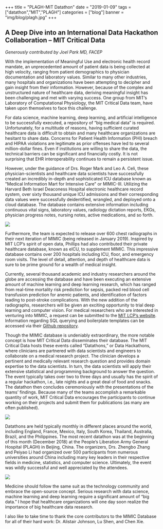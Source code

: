 +++
title = "PLAGH-MIT Datathon"
date = "2019-01-09"
tags = ["datathon","MIT","PLAGH"]
categories = ["blog"]
banner = "img/blog/plagh.jpg"
+++

## A Deep Dive into an International Data Hackathon Collaboration – MIT Critical Data

_Generously contributed by Joel Park MD, FACEP_

With the implementation of Meaningful Use and electronic health record mandate, an unprecedented amount of patient data is being collected at high velocity, ranging from patient demographics to physician documentation and laboratory values. Similar to many other industries, many hospitals and organizations have been attempting to decipher and gain insight from their information. However, because of the complex and unstructured nature of healthcare data, deriving meaningful insight has been challenging and met with varying success. One group from MIT’s Laboratory of Computational Physiology, the MIT Critical Data team, have taken upon themselves to face this challenge.

For data science, machine learning, deep learning, and artificial intelligence to be successfully executed, a repository of “big medical data” is required. Unfortunately, for a multitude of reasons, having sufficient curated healthcare data is difficult to obtain and many healthcare organizations are hesitant to share data. Concerns for Patient Health Information (PHI) breach and HIPAA violations are legitimate as prior offenses have led to several million-dollar fines. Even if institutions are willing to share the data, the technical barriers can be significant and financially costly. It is not surprising that EHR interoperability continues to remain a persistent issue.

However, under the guidance of Drs. Roger Mark and Leo A. Celi, these physician-scientists and healthcare data scientists have successfully created an incredibly in-depth and sophisticated ICU database known as "Medical Information Mart for Intensive Care" or MIMIC-III. Utilizing the Harvard Beth Israel Deaconess Hospital electronic healthcare record system, over sixty thousand unique ICU admissions and their corresponding data values were successfully deidentified, wrangled, and deployed onto a cloud database. The database contains extensive information including continuous vital signs, laboratory values, radiology dictation reports, EKGs, physician progress notes, nursing notes, active medications, and so forth.

![](img/blog/joel-pic1.jpg)

Furthermore, the team is expected to release over 600 chest radiographs in their next iteration of MIMIC (being released in January 2019). Inspired by MIT LCP’s spirit of open data, Phillips had also contributed their private healthcare database, known as eICU, to supplement MIMIC. This impressive database contains over 200 hospitals including ICU, floor, and emergency room visits. The level of detail, attention, and depth of healthcare data is sure to be prime ground for a wealth of medical insight.

Currently, several thousand academic and industry researchers around the globe are accessing the database and have been executing an extensive amount of machine learning and deep learning research, which has ranged from real-time mortality risk prediction for sepsis, packed red blood cell transfusion prediction for anemic patients, and identification of factors leading to post-stroke complications. With the new addition of the radiographs, researchers will be given an exciting opportunity to trial deep learning and computer vision. For medical researchers who are interested in venturing into MIMIC, a request can be submitted to the [MIT LCP’s website](https://mimic.physionet.org). Information regarding SQL querying and boilerplate templates can be accessed via their [Github repository](https://github.com/MIT-LCP/mimic-code).

Though the MIMIC database is undeniably extraordinary, the more notable concept is how MIT Critical Data disseminates their database. The MIT Critical Data hosts these events called “Datathons,” or Data Hackathons, where clinicians are partnered with data scientists and engineers to collaborate on a medical research project. The clinician develops a pertinent and medically relevant research question and provides domain expertise to the data scientists. In turn, the data scientists will apply their extensive statistical and programming background to answer the question. The event typically takes over two to three days and usually has the spirit of a regular hackathon, i.e., late nights and a great deal of food and snacks. The datathon then concludes ceremoniously with the presentations of the teams’ findings. Because many of the teams accomplish a remarkable quantity of work, MIT Critical Data encourages the participants to continue working on their projects and submit them for publications (as many are often published).

![](/pic2.jpg)

Datathons are held typically monthly in different places around the world, including England, France, Mexico, Italy, South Korea, Thailand, Australia, Brazil, and the Philippines. The most recent datathon was at the beginning of this month (December 2018) at the People’s Liberation Army General Hospital (PLAGH) in Beijing, China. The organizers, Drs. Zhengbo Zhang and Peiyao Li had organized over 500 participants from numerous universities around China including many key leaders in their respective fields in medicine, statistics, and computer science. Ultimately, the event was wildly successful and well appreciated by the attendees.

![](/pic3.jpg)

Medicine should follow the same suit as the technology community and embrace the open-source concept. Serious research with data science, machine learning and deep learning require a significant amount of “big data.” I hope that healthcare organizations will one day soon realize the importance of big healthcare data research.

I also like to take time to thank the core contributors to the MIMIC Database for all of their hard work: Dr. Alistair Johnson, Lu Shen, and Chen Xie.
